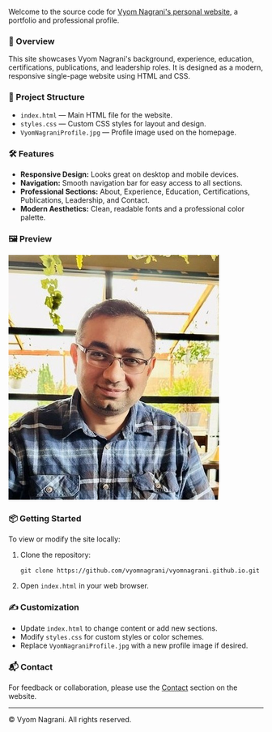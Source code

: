 Welcome to the source code for [Vyom Nagrani's personal website](https://vyomnagrani.github.io/), a portfolio and professional profile.

### 🚀 Overview

This site showcases Vyom Nagrani's background, experience, education, certifications, publications, and leadership roles. It is designed as a modern, responsive single-page website using HTML and CSS.

### 📁 Project Structure

- `index.html` — Main HTML file for the website.
- `styles.css` — Custom CSS styles for layout and design.
- `VyomNagraniProfile.jpg` — Profile image used on the homepage.

### 🛠️ Features

- **Responsive Design:** Looks great on desktop and mobile devices.
- **Navigation:** Smooth navigation bar for easy access to all sections.
- **Professional Sections:** About, Experience, Education, Certifications, Publications, Leadership, and Contact.
- **Modern Aesthetics:** Clean, readable fonts and a professional color palette.

### 🖼️ Preview

![Website Screenshot](VyomNagraniProfile.jpg)

### 📦 Getting Started

To view or modify the site locally:

1. Clone the repository:
   ```
   git clone https://github.com/vyomnagrani/vyomnagrani.github.io.git
   ```
2. Open `index.html` in your web browser.

### ✍️ Customization

- Update `index.html` to change content or add new sections.
- Modify `styles.css` for custom styles or color schemes.
- Replace `VyomNagraniProfile.jpg` with a new profile image if desired.

### 📬 Contact

For feedback or collaboration, please use the [Contact](#contact) section on the website.

---

© Vyom Nagrani. All rights reserved.